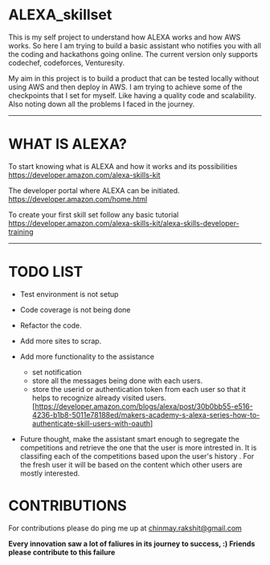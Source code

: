 # ALEXA_skillset  

This is my self project to understand how ALEXA works and how AWS works. So here I am trying to build a basic assistant who notifies you with all the coding and hackathons going online. The current version only supports codechef, codeforces, Venturesity.

My aim in this project is to build a product that can be tested locally without using AWS and then deploy in AWS. I am trying to achieve some of the checkpoints that I set for myself. Like having a quality code and scalability. Also noting down all the problems I faced in the journey. 

___

# WHAT IS ALEXA?

To start knowing what is ALEXA and how it works and its possibilities    
https://developer.amazon.com/alexa-skills-kit

The developer portal where ALEXA can be initiated.  
https://developer.amazon.com/home.html

To create your first skill set follow any basic tutorial   
https://developer.amazon.com/alexa-skills-kit/alexa-skills-developer-training

___

 
# TODO LIST

* Test environment is not setup
* Code coverage is not being done
* Refactor the code.
* Add more sites to scrap. 
* Add more functionality to the assistance
	- set notification 
	- store all the messages being done with each users. 
	- store the userid or authentication token from each user so that it helps to recognize already visited users. [https://developer.amazon.com/blogs/alexa/post/30b0bb55-e516-4236-b1b8-5011e78188ed/makers-academy-s-alexa-series-how-to-authenticate-skill-users-with-oauth]

* Future thought, make the assistant smart enough to segregate the competitions and retrieve the one that the user is more intrested in. It is classifing each of the competitions based upon the user's history . For the fresh user it will be based on the content which other users are mostly interested. 

# CONTRIBUTIONS

For contributions please do ping me up at chinmay.rakshit@gmail.com

**Every innovation saw a lot of faliures in its journey to success, :) Friends please contribute to this failure**